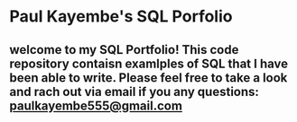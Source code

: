 # Paul Kayembe's SQL Porfolio

## welcome to my SQL Portfolio! This code repository contaisn examlples of SQL that I have been able to write. Please feel free to take a look and rach out via email if you any questions: paulkayembe555@gmail.com
